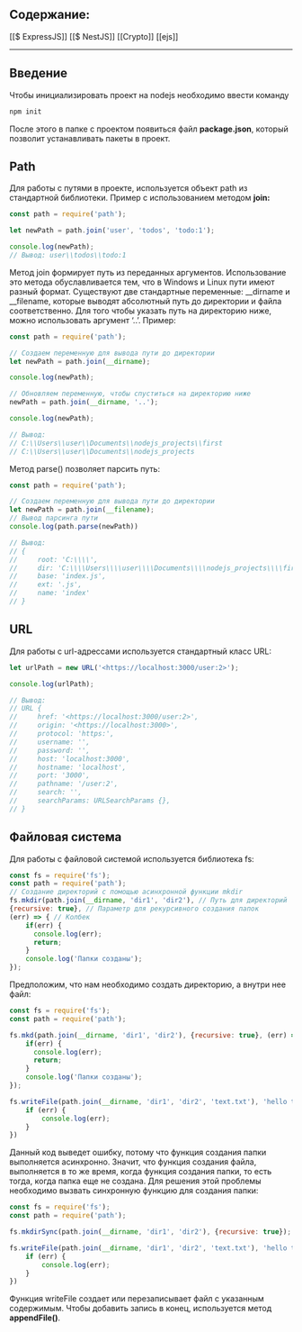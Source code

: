 ## Содержание:
[[$ ExpressJS]]
[[$ NestJS]]
[[Crypto]]
[[ejs]]

---
## Введение
Чтобы инициализировать проект на nodejs необходимо ввести команду
```bash
npm init
```
После этого в папке с проектом появиться файл **package.json**, который позволит устанавливать пакеты в проект.
## Path
Для работы с путями в проекте, используется объект path из стандартной библиотеки. Пример с использованием методом **join:**
```jsx
const path = require('path');

let newPath = path.join('user', 'todos', 'todo:1');

console.log(newPath);
// Вывод: user\\todos\\todo:1
```
Метод join формирует путь из переданных аргументов. Использование это метода обуславливается тем, что в Windows и Linux пути имеют разный формат.
Существуют две стандартные переменные: __dirname и __filename, которые выводят абсолютный путь до директории и файла соответственно. Для того чтобы указать путь на директорию ниже, можно использовать аргумент ‘..’. Пример:

```jsx
const path = require('path');

// Создаем переменную для вывода пути до директории
let newPath = path.join(__dirname);

console.log(newPath);

// Обновляем переменную, чтобы спуститься на директорию ниже
newPath = path.join(__dirname, '..');

console.log(newPath);

// Вывод:
// C:\\Users\\user\\Documents\\nodejs_projects\\first
// C:\\Users\\user\\Documents\\nodejs_projects
```
Метод parse() позволяет парсить путь:
```jsx
const path = require('path');

// Создаем переменную для вывода пути до директории
let newPath = path.join(__filename);
// Вывод парсинга пути
console.log(path.parse(newPath))

// Вывод:
// {
//     root: 'C:\\\\',
//     dir: 'C:\\\\Users\\\\user\\\\Documents\\\\nodejs_projects\\\\first',
//     base: 'index.js',
//     ext: '.js',
//     name: 'index'
// }
```
## URL
Для работы с url-адрессами используется стандартный класс URL:
```jsx
let urlPath = new URL('<https://localhost:3000/user:2>');

console.log(urlPath);

// Вывод:
// URL {
//     href: '<https://localhost:3000/user:2>',
//     origin: '<https://localhost:3000>',
//     protocol: 'https:',
//     username: '',
//     password: '',
//     host: 'localhost:3000',
//     hostname: 'localhost',
//     port: '3000',
//     pathname: '/user:2',
//     search: '',
//     searchParams: URLSearchParams {},
// }  
```
## Файловая система
Для работы с файловой системой используется библиотека fs:
```jsx
const fs = require('fs');
const path = require('path');
// Создание директорий с помощью асинхронной функции mkdir
fs.mkdir(path.join(__dirname, 'dir1', 'dir2'), // Путь для директорий
{recursive: true}, // Параметр для рекурсивного создания папок
(err) => { // Колбек 
    if(err) {
      console.log(err);
      return;  
    }
    console.log('Папки созданы');
});

```

Предположим, что нам необходимо создать директорию, а внутри нее файл:
```jsx
const fs = require('fs');
const path = require('path');

fs.mkd(path.join(__dirname, 'dir1', 'dir2'), {recursive: true}, (err) => {
    if(err) {
      console.log(err);
      return;  
    }
    console.log('Папки созданы');
});

fs.writeFile(path.join(__dirname, 'dir1', 'dir2', 'text.txt'), 'hello txt', (err) => {
    if (err) {
        console.log(err);
    }
})
```

Данный код выведет ошибку, потому что функция создания папки выполняется асинхронно. Значит, что функция создания файла, выполняется в то же время, когда функция создания папки, то есть тогда, когда папка еще не создана. Для решения этой проблемы необходимо вызвать синхронную функцию для создания папки:
```jsx
const fs = require('fs');
const path = require('path');

fs.mkdirSync(path.join(__dirname, 'dir1', 'dir2'), {recursive: true});

fs.writeFile(path.join(__dirname, 'dir1', 'dir2', 'text.txt'), 'hello txt', (err) => {
    if (err) {
        console.log(err);
    }
})
```
Функция writeFile создает или перезаписывает файл с указанным содержимым. Чтобы добавить запись в конец, используется метод **appendFile()**.
